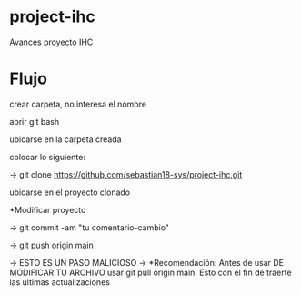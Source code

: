 # project-ihc
Avances proyecto IHC

# Flujo

crear carpeta, no interesa el nombre

abrir git bash

ubicarse en la carpeta creada

colocar lo siguiente:


-> git clone https://github.com/sebastian18-sys/project-ihc.git

ubicarse en el proyecto clonado

*Modificar proyecto

-> git commit -am "tu comentario-cambio"

-> git push origin main



-> ESTO ES UN PASO MALICIOSO
-> *Recomendación: Antes de usar DE MODIFICAR TU ARCHIVO usar git pull origin main. Esto con el fin de traerte las últimas actualizaciones

